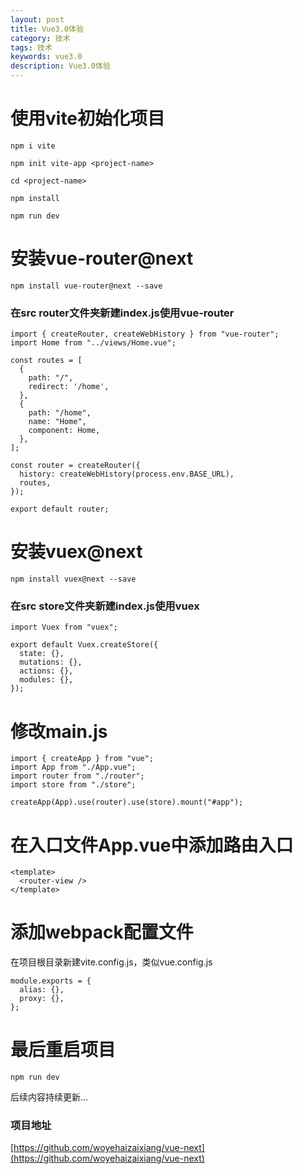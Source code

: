 ```yaml
---
layout: post
title: Vue3.0体验
category: 技术
tags: 技术
keywords: vue3.0
description: Vue3.0体验
---
```

# 使用vite初始化项目
```
npm i vite

npm init vite-app <project-name>

cd <project-name>

npm install

npm run dev
```

# 安装vue-router@next
```
npm install vue-router@next --save
```
### 在src router文件夹新建index.js使用vue-router
```
import { createRouter, createWebHistory } from "vue-router";
import Home from "../views/Home.vue";

const routes = [
  {
    path: "/",
    redirect: '/home',
  },
  {
    path: "/home",
    name: "Home",
    component: Home,
  },
];

const router = createRouter({
  history: createWebHistory(process.env.BASE_URL),
  routes,
});

export default router;
```

# 安装vuex@next
```
npm install vuex@next --save
```
### 在src store文件夹新建index.js使用vuex
```
import Vuex from "vuex";

export default Vuex.createStore({
  state: {},
  mutations: {},
  actions: {},
  modules: {},
});

```

# 修改main.js
```
import { createApp } from "vue";
import App from "./App.vue";
import router from "./router";
import store from "./store";

createApp(App).use(router).use(store).mount("#app");
```

# 在入口文件App.vue中添加路由入口
```
<template>
  <router-view />
</template>
```

# 添加webpack配置文件
在项目根目录新建vite.config.js，类似vue.config.js
```
module.exports = {
  alias: {},
  proxy: {},
};
```

# 最后重启项目
```
npm run dev
```
后续内容持续更新...

### 项目地址
[https://github.com/woyehaizaixiang/vue-next](https://github.com/woyehaizaixiang/vue-next)
